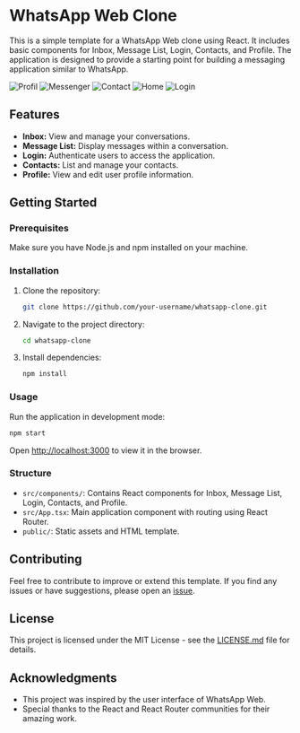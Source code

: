 # WhatsApp Web Clone

This is a simple template for a WhatsApp Web clone using React. It includes basic components for Inbox, Message List, Login, Contacts, and Profile. The application is designed to provide a starting point for building a messaging application similar to WhatsApp.

![Profil](./public/capture/profil.png)
![Messenger](./public/capture/messenger.png)
![Contact](./public/capture/contact.png)
![Home](./public/capture/home.png)
![Login](./public/capture/login.png)

## Features

- **Inbox:** View and manage your conversations.
- **Message List:** Display messages within a conversation.
- **Login:** Authenticate users to access the application.
- **Contacts:** List and manage your contacts.
- **Profile:** View and edit user profile information.

## Getting Started

### Prerequisites

Make sure you have Node.js and npm installed on your machine.

### Installation

1. Clone the repository:

   ```bash
   git clone https://github.com/your-username/whatsapp-clone.git
   ```

2. Navigate to the project directory:

   ```bash
   cd whatsapp-clone
   ```

3. Install dependencies:

   ```bash
   npm install
   ```

### Usage

Run the application in development mode:

```bash
npm start
```

Open [http://localhost:3000](http://localhost:3000) to view it in the browser.

### Structure

- `src/components/`: Contains React components for Inbox, Message List, Login, Contacts, and Profile.
- `src/App.tsx`: Main application component with routing using React Router.
- `public/`: Static assets and HTML template.

## Contributing

Feel free to contribute to improve or extend this template. If you find any issues or have suggestions, please open an [issue](https://github.com/your-username/whatsapp-clone/issues).

## License

This project is licensed under the MIT License - see the [LICENSE.md](LICENSE.md) file for details.

## Acknowledgments

- This project was inspired by the user interface of WhatsApp Web.
- Special thanks to the React and React Router communities for their amazing work.
